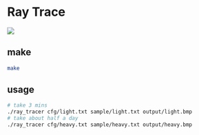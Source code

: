 # Ray Trace 
![](example/2planeLight_4sampling_model_worldmap.bmp)
## make
```bash
make
```
## usage
```bash
# take 3 mins
./ray_tracer cfg/light.txt sample/light.txt output/light.bmp
# take about half a day
./ray_tracer cfg/heavy.txt sample/heavy.txt output/heavy.bmp
```